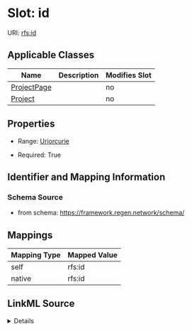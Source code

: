 

# Slot: id



URI: [rfs:id](https://framework.regen.network/schema/id)



<!-- no inheritance hierarchy -->





## Applicable Classes

| Name | Description | Modifies Slot |
| --- | --- | --- |
| [ProjectPage](ProjectPage.md) |  |  no  |
| [Project](Project.md) |  |  no  |







## Properties

* Range: [Uriorcurie](Uriorcurie.md)

* Required: True





## Identifier and Mapping Information







### Schema Source


* from schema: https://framework.regen.network/schema/




## Mappings

| Mapping Type | Mapped Value |
| ---  | ---  |
| self | rfs:id |
| native | rfs:id |




## LinkML Source

<details>
```yaml
name: id
from_schema: https://framework.regen.network/schema/
rank: 1000
identifier: true
alias: id
domain_of:
- Project
- ProjectPage
range: uriorcurie
required: true

```
</details>